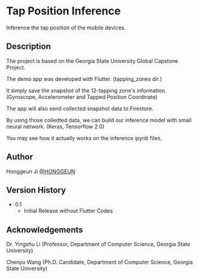 # Tap Position Inference

Inference the tap position of the mobile devices.

## Description

The project is based on the Georgia State University Global Capstone Project.

The demo app was developed with Flutter. (tapping_zones dir.)

It simply save the snapshot of the 12-tapping zone's information. (Gyroscope, Accelerometer and Tapped Position Coordinate)

The app will also send collected snapshot data to Firestore.

By using those colledted data, we can build our inference model with small neural network. (Keras, Tensorflow 2.0)

You may see how it actually works on the inference ipynb files.

## Author

Honggeun Ji
[@HONGGEUN](https://www.linkedin.com/in/honggeunji/)

## Version History

* 0.1
    * Initial Release without Flutter Codes

## Acknowledgements
Dr. Yingshu Li (Professor, Department of Computer Science, Georgia State University)

Chenyu Wang (Ph.D. Candidate, Department of Computer Science, Georgia State University)
